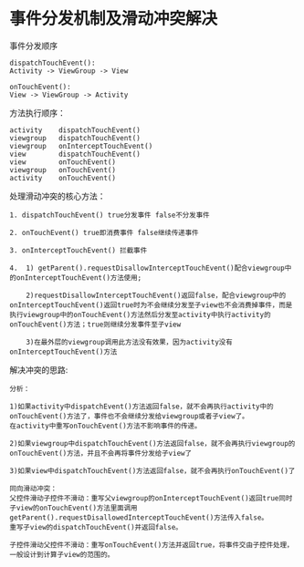 # 事件分发机制及滑动冲突解决

事件分发顺序 
    
    dispatchTouchEvent():
    Activity -> ViewGroup -> View
    
    onTouchEvent():
    View -> ViewGroup -> Activity

方法执行顺序：

    activity    dispatchTouchEvent()
    viewgroup   dispatchTouchEvent()
    viewgroup   onInterceptTouchEvent()
    view        dispatchTouchEvent()
    view        onTouchEvent()
    viewgroup   onTouchEvent()
    activity    onTouchEvent()

处理滑动冲突的核心方法：

    1. dispatchTouchEvent() true分发事件 false不分发事件
   
    2. onTouchEvent() true即消费事件 false继续传递事件
   
    3. onInterceptTouchEvent() 拦截事件
   
    4.  1) getParent().requestDisallowInterceptTouchEvent()配合viewgroup中的onInterceptTouchEvent()方法使用;
   
        2)requestDisallowInterceptTouchEvent()返回false，配合viewgroup中的onInterceptTouchEvent()返回true时为不会继续分发至子view也不会消费掉事件，而是执行viewgroup中的onTouchEvent()方法然后分发至activity中执行activity的onTouchEvent()方法；true则继续分发事件至子view
        
        3)在最外层的viewgroup调用此方法没有效果，因为activity没有onInterceptTouchEvent()方法
    
解决冲突的思路:
    
    分析：
    
    1)如果activity中dispatchEvent()方法返回false，就不会再执行activity中的onTouchEvent()方法了，事件也不会继续分发给viewgroup或者子view了。
    在activity中重写onTouchEvent()方法不影响事件的传递。
    
    2)如果viewgroup中dispatchTouchEvent()方法返回false，就不会再执行viewgroup的onTouchEvent()方法，并且不会再将事件分发给子view了
    
    3)如果view中dispatchTouchEvent()方法返回false，就不会再执行onTouchEvent()了
    
    同向滑动冲突：
    父控件滑动子控件不滑动：重写父viewgroup的onInterceptTouchEvent()返回true同时子view的onTouchEvent()方法里面调用getParent().requestDisallowedInterceptTouchEvent()方法传入false。
    重写子view的dispatchTouchEvent()并返回false。
    
    子控件滑动父控件不滑动：重写onTouchEvent()方法并返回true，将事件交由子控件处理，一般设计到计算子view的范围的。